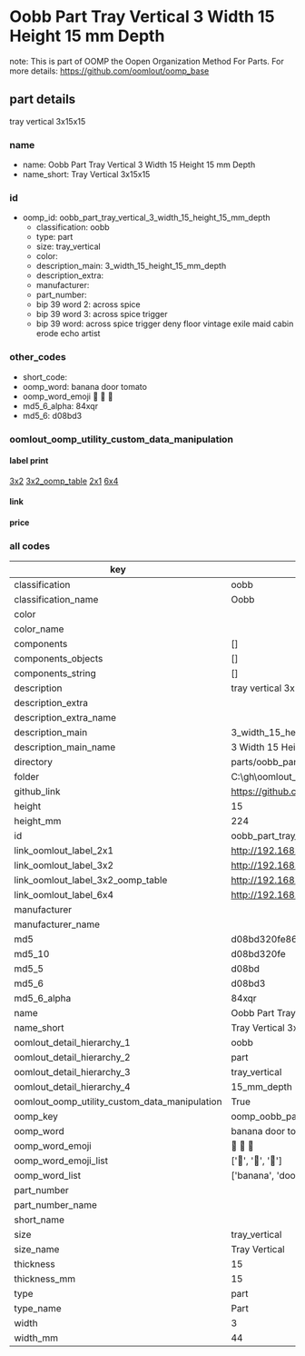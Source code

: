 # Oobb Part Tray Vertical 3 Width 15 Height 15 mm Depth  

note: This is part of OOMP the Oopen Organization Method For Parts. For more details: https://github.com/oomlout/oomp_base

##  part details
  



tray vertical 3x15x15



### name
* name: Oobb Part Tray Vertical 3 Width 15 Height 15 mm Depth
* name_short: Tray Vertical 3x15x15 
### id
* oomp_id: oobb_part_tray_vertical_3_width_15_height_15_mm_depth
  * classification: oobb
  * type: part
  * size: tray_vertical
  * color: 
  * description_main: 3_width_15_height_15_mm_depth
  * description_extra: 
  * manufacturer: 
  * part_number: 
  * bip 39 word 2: across spice
  * bip 39 word 3: across spice trigger
  * bip 39 word: across spice trigger deny floor vintage exile maid cabin erode echo artist

### other_codes
* short_code: 
* oomp_word: banana door tomato
* oomp_word_emoji :banana: :door: :tomato:
* md5_6_alpha: 84xqr
* md5_6: d08bd3






### oomlout_oomp_utility_custom_data_manipulation
#### label print
[3x2](http://192.168.1.245:1112/?label=oomp%2084xqr)
[3x2_oomp_table](http://192.168.1.108:1112/?label=oomp%2084xqr)
[2x1](http://192.168.1.242:1112/?label=oomp%2084xqr)
[6x4](http://192.168.1.55:1112/?label=oomp%2084xqr)    

#### link

                              

#### price







### all codes 
| key | value |  
| --- | --- |  
| classification | oobb |  
| classification_name | Oobb |  
| color |  |  
| color_name |  |  
| components | [] |  
| components_objects | [] |  
| components_string | [] |  
| description | tray vertical 3x15x15 |  
| description_extra |  |  
| description_extra_name |  |  
| description_main | 3_width_15_height_15_mm_depth |  
| description_main_name | 3 Width 15 Height 15 mm Depth |  
| directory | parts/oobb_part_tray_vertical_3_width_15_height_15_mm_depth |  
| folder | C:\gh\oomlout_oobb_version_4_generated_parts\parts\oobb_part_tray_vertical_3_width_15_height_15_mm_depth |  
| github_link | https://github.com/oomlout/oomlout_oomp_part_src/tree/main/parts/oobb_part_tray_vertical_3_width_15_height_15_mm_depth |  
| height | 15 |  
| height_mm | 224 |  
| id | oobb_part_tray_vertical_3_width_15_height_15_mm_depth |  
| link_oomlout_label_2x1 | http://192.168.1.242:1112/?label=oomp%2084xqr |  
| link_oomlout_label_3x2 | http://192.168.1.245:1112/?label=oomp%2084xqr |  
| link_oomlout_label_3x2_oomp_table | http://192.168.1.108:1112/?label=oomp%2084xqr |  
| link_oomlout_label_6x4 | http://192.168.1.55:1112/?label=oomp%2084xqr |  
| manufacturer |  |  
| manufacturer_name |  |  
| md5 | d08bd320fe8609f7d0acb3abd1346012 |  
| md5_10 | d08bd320fe |  
| md5_5 | d08bd |  
| md5_6 | d08bd3 |  
| md5_6_alpha | 84xqr |  
| name | Oobb Part Tray Vertical 3 Width 15 Height 15 mm Depth |  
| name_short | Tray Vertical 3x15x15  |  
| oomlout_detail_hierarchy_1 | oobb |  
| oomlout_detail_hierarchy_2 | part |  
| oomlout_detail_hierarchy_3 | tray_vertical |  
| oomlout_detail_hierarchy_4 | 15_mm_depth |  
| oomlout_oomp_utility_custom_data_manipulation | True |  
| oomp_key | oomp_oobb_part_tray_vertical_3_width_15_height_15_mm_depth |  
| oomp_word | banana door tomato |  
| oomp_word_emoji | :banana: :door: :tomato: |  
| oomp_word_emoji_list | [':banana:', ':door:', ':tomato:'] |  
| oomp_word_list | ['banana', 'door', 'tomato'] |  
| part_number |  |  
| part_number_name |  |  
| short_name |  |  
| size | tray_vertical |  
| size_name | Tray Vertical |  
| thickness | 15 |  
| thickness_mm | 15 |  
| type | part |  
| type_name | Part |  
| width | 3 |  
| width_mm | 44 |  
